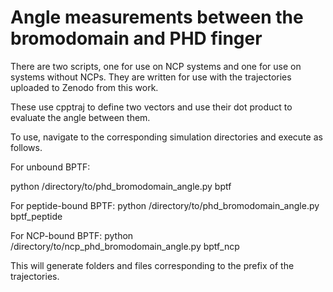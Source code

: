 # Angle measurements between the bromodomain and PHD finger

There are two scripts, one for use on NCP systems and one for use on systems without NCPs. They are written for use with the trajectories uploaded to Zenodo from this work.

These use cpptraj to define two vectors and use their dot product to evaluate the angle between them.

To use, navigate to the corresponding simulation directories and execute as follows.

For unbound BPTF:

python /directory/to/phd_bromodomain_angle.py bptf


For peptide-bound BPTF:
python /directory/to/phd_bromodomain_angle.py bptf_peptide


For NCP-bound BPTF:
python /directory/to/ncp_phd_bromodomain_angle.py bptf_ncp

This will generate folders and files corresponding to the prefix of the trajectories.
